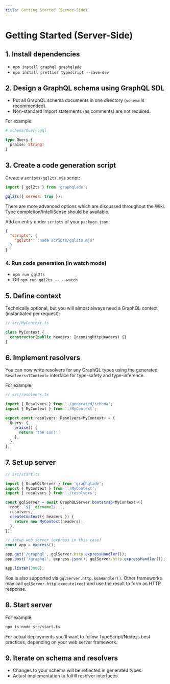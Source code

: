 ```yaml
---
title: Getting Started (Server-Side)
---
```


# Getting Started (Server-Side)

## 1. Install dependencies

- `npm install graphql graphqlade`
- `npm install prettier typescript --save-dev`

## 2. Design a GraphQL schema using GraphQL SDL

- Put all GraphQL schema documents in one directory (`schema` is recommended).
- Non-standard import statements (as comments) are not required.

For example:

```graphql
# schema/Query.gql

type Query {
  praise: String!
}
```

## 3. Create a code generation script

Create a `scripts/gql2ts.mjs` script:

```js
import { gql2ts } from 'graphqlade';

gql2ts({ server: true });
```

There are more advanced options which are discussed throughout the Wiki.
Type completion/IntelliSense should be available.

Add an entry under `scripts` of your `package.json`:

```json
{
  "scripts": {
    "gql2ts": "node scripts/gql2ts.mjs"
  }
}
```

### 4. Run code generation (in watch mode)

- `npm run gql2ts`
- OR `npm run gql2ts -- --watch`

## 5. Define context

Technically optional, but you will almost always need a GraphQL context (instantiated per request):

```ts
// src/MyContext.ts

class MyContext {
  constructor(public headers: IncomingHttpHeaders) {}
}
```

## 6. Implement resolvers

You can now write resolvers for any GraphQL types using the generated
`Resolvers<TContext>` interface for type-safety and type-inference.

For example:

```ts
// src/resolvers.ts

import { Resolvers } from './generated/schema';
import { MyContext } from './MyContext';

export const resolvers: Resolvers<MyContext> = {
  Query: {
    praise() {
      return 'the sun!';
    },
  },
};
```

## 7. Set up server

```ts
// src/start.ts

import { GraphQLServer } from 'graphqlade';
import { MyContext } from './MyContext';
import { resolvers } from './resolvers';

const gqlServer = await GraphQLServer.bootstrap<MyContext>({
  root: `${__dirname}/..`,
  resolvers,
  createContext({ headers }) {
    return new MyContext(headers);
  },
});

// setup web server (express in this case)
const app = express();

app.get('/graphql', gqlServer.http.expressHandler());
app.post('/graphql', express.json(), gqlServer.http.expressHandler());

app.listen(3000);
```

Koa is also supported via `gqlServer.http.koaHandler()`.
Other frameworks may call `gqlServer.http.execute(req)` and use the result to form an HTTP response.

## 8. Start server

For example:

```sh
npx ts-node src/start.ts
```

For actual deployments you'll want to follow TypeScript/Node.js best practices, depending on your web server framework.

## 9. Iterate on schema and resolvers

- Changes to your schema will be reflected in generated types.
- Adjust implementation to fulfill resolver interfaces.
